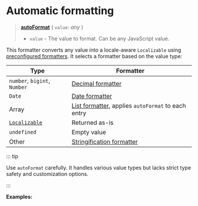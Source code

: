 <script setup>
  import DemoValueFormatter from '../../DemoValueFormatter.vue';
  import { demos } from '../preconfigured-formatters';
</script>

# Automatic formatting <Badge type="info" text="@localizer/format" />

> **[autoFormat](../../../api/_localizer/format/autoFormat/index.md)** ( `value`: _any_ )
>
> - `value` - The value to format. Can be any JavaScript value.

This formatter converts any value into a locale-aware `Localizable` using [preconfigured formatters](../index.md). It selects a formatter based on the value type:

| Type                                                  | Formatter                                                                       |
| ----------------------------------------------------- | ------------------------------------------------------------------------------- |
| `number`, `bigint`, `Number`                          | [Decimal formatter](../numbers/decimal.md)                                      |
| `Date`                                                | [Date formatter](../dates-and-times/date.md)                                    |
| Array                                                 | [List formatter](../lists-of-items/list.md), applies `autoFormat` to each entry |
| [`Localizable`](../../../introduction/localizable.md) | Returned as-is                                                                  |
| `undefined`                                           | Empty value                                                                     |
| Other                                                 | [Stringification formatter](./stringify.md)                                     |

::: tip

Use `autoFormat` carefully. It handles various value types but lacks strict type safety and customization options.

:::

**Examples:**

<DemoValueFormatter :demo="demos.autoFormat"/>
